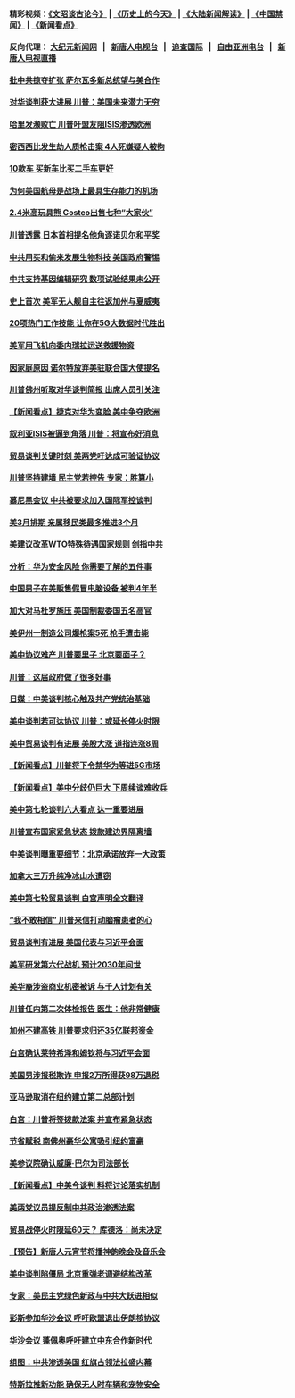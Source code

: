 #### 精彩视频：[《文昭谈古论今》](http://107.191.53.159/wenzhao) | [《历史上的今天》](http://107.191.53.159/today-in-history) | [《大陆新闻解读》](http://107.191.53.159/ntdtv-comedy) | [《中国禁闻》](http://107.191.53.159/ntdtv-news) | [《新闻看点》](http://107.191.53.159/news-insight) 

 #### 反向代理： [大纪元新闻网](http://107.191.53.159:10080/) &nbsp;&nbsp;|&nbsp;&nbsp; [新唐人电视台](http://107.191.53.159:8000/) &nbsp;&nbsp;|&nbsp;&nbsp; [追查国际](http://107.191.53.159:10010/) &nbsp;&nbsp;|&nbsp;&nbsp; [自由亚洲电台](http://107.191.53.159:9800/) &nbsp;&nbsp;|&nbsp;&nbsp; [新唐人电视直播](http://107.191.53.159/) 

#### [批中共掠夺扩张 萨尔瓦多新总统望与美合作](../pages/nsc412/n11050003.md?t=02171439) 

#### [对华谈判获大进展 川普：美国未来潜力无穷](../pages/nsc412/n11051330.md?t=02171439) 

#### [哈里发濒败亡 川普吁盟友阻ISIS渗透欧洲](../pages/nsc412/n11051146.md?t=02171439) 

#### [密西西比发生劫人质枪击案 4人死嫌疑人被拘](../pages/nsc412/n11051009.md?t=02171439) 

#### [10款车 买新车比买二手车更好](../pages/nsc412/n11045292.md?t=02171439) 

#### [为何美国航母是战场上最具生存能力的机场](../pages/nsc412/n11045305.md?t=02171439) 

#### [2.4米高玩具熊 Costco出售七种“大家伙”](../pages/nsc412/n11050021.md?t=02171439) 

#### [川普透露 日本首相提名他角逐诺贝尔和平奖](../pages/nsc412/n11050913.md?t=02171439) 

#### [中共用买和偷来发展生物科技 美国政府警惕](../pages/nsc412/n11050574.md?t=02171439) 

#### [中共支持基因编辑研究 数项试验结果未公开](../pages/nsc412/n11050101.md?t=02171439) 

#### [史上首次 美军无人舰自主往返加州与夏威夷](../pages/nsc412/n11050688.md?t=02171439) 

#### [20项热门工作技能 让你在5G大数据时代胜出](../pages/nsc412/n11045079.md?t=02171439) 

#### [美军用飞机向委内瑞拉运送救援物资](../pages/nsc412/n11050578.md?t=02171439) 

#### [因家庭原因 诺尔特放弃美驻联合国大使提名](../pages/nsc412/n11050471.md?t=02171439) 

#### [川普佛州听取对华谈判简报 出席人员引关注](../pages/nsc412/n11050138.md?t=02171439) 

#### [【新闻看点】捷克对华为变脸 美中争夺欧洲](../pages/nsc412/n11050059.md?t=02171439) 

#### [叙利亚ISIS被逼到角落 川普：将宣布好消息](../pages/nsc412/n11050169.md?t=02171439) 

#### [贸易谈判关键时刻 美两党吁达成可验证协议](../pages/nsc412/n11050128.md?t=02171439) 

#### [川普坚持建墙 民主党若控告 专家：胜算小](../pages/nsc412/n11050057.md?t=02171439) 

#### [慕尼黑会议 中共被要求加入国际军控谈判](../pages/nsc412/n11049858.md?t=02171439) 

#### [美3月排期 亲属移民类最多推进3个月](../pages/nsc412/n11049714.md?t=02171439) 

#### [美建议改革WTO特殊待遇国家规则 剑指中共](../pages/nsc412/n11049527.md?t=02171439) 

#### [分析：华为安全风险 你需要了解的五件事](../pages/nsc412/n11038295.md?t=02171439) 

#### [中国男子在美贩售假冒电脑设备 被判4年半](../pages/nsc412/n11048974.md?t=02171439) 

#### [加大对马杜罗施压 美国制裁委国五名高官](../pages/nsc412/n11048312.md?t=02171439) 

#### [美伊州一制造公司爆枪案5死 枪手遭击毙](../pages/nsc412/n11048272.md?t=02171439) 

#### [美中协议难产 川普要里子 北京要面子？](../pages/nsc412/n11047839.md?t=02171439) 

#### [川普：这届政府做了很多好事](../pages/nsc412/n11048466.md?t=02171439) 

#### [日媒：中美谈判核心触及共产党统治基础](../pages/nsc412/n11048165.md?t=02171439) 

#### [美中谈判若可达协议 川普：或延长停火时限](../pages/nsc412/n11047939.md?t=02171439) 

#### [美中贸易谈判有进展 美股大涨 道指连涨8周](../pages/nsc412/n11048322.md?t=02171439) 

#### [【新闻看点】川普将下令禁华为等进5G市场](../pages/nsc412/n11047972.md?t=02171439) 

#### [【新闻看点】美中分歧仍巨大 下周续谈难收兵](../pages/nsc412/n11047702.md?t=02171439) 

#### [美中第七轮谈判六大看点 达一重要进展](../pages/nsc412/n11047982.md?t=02171439) 

#### [川普宣布国家紧急状态 拨款建边界隔离墙](../pages/nsc412/n11048032.md?t=02171439) 

#### [中美谈判曝重要细节：北京承诺放弃一大政策](../pages/nsc412/n11047582.md?t=02171439) 

#### [加拿大三万升纯净冰山水遭窃](../pages/nsc412/n11047654.md?t=02171439) 

#### [美中第七轮贸易谈判 白宫声明全文翻译](../pages/nsc412/n11047539.md?t=02171439) 

#### [“我不敢相信” 川普来信打动脑瘤患者的心](../pages/nsc412/n11047266.md?t=02171439) 

#### [贸易谈判有进展 美国代表与习近平会面](../pages/nsc412/n11046943.md?t=02171439) 

#### [美军研发第六代战机 预计2030年问世](../pages/nsc412/n11046853.md?t=02171439) 

#### [美华裔涉盗商业机密被诉 与千人计划有关](../pages/nsc412/n11045838.md?t=02171439) 

#### [川普任内第二次体检报告 医生：他非常健康](../pages/nsc412/n11046580.md?t=02171439) 

#### [加州不建高铁 川普要求归还35亿联邦资金](../pages/nsc412/n11045524.md?t=02171439) 

#### [白宫确认莱特希泽和姆钦将与习近平会面](../pages/nsc412/n11045630.md?t=02171439) 

#### [美国男涉报税欺诈 申报2万所得获98万退税](../pages/nsc412/n11045874.md?t=02171439) 

#### [亚马逊取消在纽约建立第二总部计划](../pages/nsc412/n11045436.md?t=02171439) 

#### [白宫：川普将签拨款法案 并宣布紧急状态](../pages/nsc412/n11045657.md?t=02171439) 

#### [节省赋税 南佛州豪华公寓吸引纽约富豪](../pages/nsc412/n11045681.md?t=02171439) 

#### [美参议院确认威廉‧巴尔为司法部长](../pages/nsc412/n11045451.md?t=02171439) 

#### [【新闻看点】中美今谈判 料将讨论落实机制](../pages/nsc412/n11045020.md?t=02171439) 

#### [美两党议员提反制中共政治渗透法案](../pages/nsc412/n11045351.md?t=02171439) 

#### [贸易战停火时限延60天？ 库德洛：尚未决定](../pages/nsc412/n11045299.md?t=02171439) 

#### [【预告】新唐人元宵节将播神韵晚会及音乐会](../pages/nsc412/n11043038.md?t=02171439) 

#### [美中谈判陷僵局 北京重弹老调避结构改革](../pages/nsc412/n11045171.md?t=02171439) 

#### [专家：美民主党绿色新政与中共大跃进相似](../pages/nsc412/n11045053.md?t=02171439) 

#### [彭斯参加华沙会议 呼吁欧盟退出伊朗核协议](../pages/nsc412/n11045031.md?t=02171439) 

#### [华沙会议 蓬佩奥呼吁建立中东合作新时代](../pages/nsc412/n11044317.md?t=02171439) 

#### [组图：中共渗透美国 红旗占领法拉盛内幕](../pages/nsc412/n11043665.md?t=02171439) 

#### [特斯拉推新功能 确保无人时车辆和宠物安全](../pages/nsc412/n11044546.md?t=02171439) 


